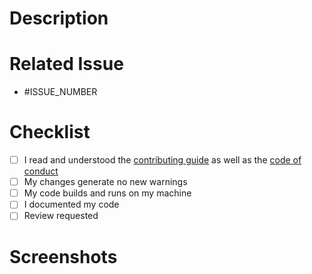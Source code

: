 # Description

<!--- REQUIRED: Describe what changed in detail -->

# Related Issue

<!--- REQUIRED: Tag all related issues (e.g. * #23) -->
* #ISSUE_NUMBER

# Checklist

<!--- Add things that are not yet implemented above -->
- [ ] I read and understood the [contributing guide](https://github.com/CodeEditApp/CodeEdit/blob/main/CONTRIBUTING.md) as well as the [code of conduct](https://github.com/CodeEditApp/CodeEdit/blob/main/CODE_OF_CONDUCT.md)
- [ ] My changes generate no new warnings
- [ ] My code builds and runs on my machine
- [ ] I documented my code
- [ ] Review requested

# Screenshots

<!--- REQUIRED: if issue is UI related -->

<!--- IMPORTANT: Fill out all required fields. Otherwise we might close this PR temporarily -->
